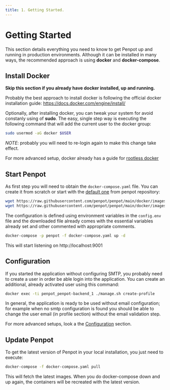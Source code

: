 ```yaml
---
title: 1. Getting Started.
---
```


# Getting Started #

This section details everything you need to know to get Penpot up and
running in production environments. Although it can be installed in
many ways, the recommended approach is using **docker** and
**docker-compose**.


## Install Docker ##

**Skip this section if you already have docker installed, up and running.**


Probably the best approach to install docker is following the official docker
installation guide: https://docs.docker.com/engine/install/

Optionally, after installing docker, you can tweak your system for
avoid constanly using of **sudo**. The easy, single step way is
executing the following command that will add the current user to the
docker group:

```bash
sudo usermod -aG docker $USER
```

*NOTE*: probably you will need to re-login again to make this change take effect.


For more advanced setup, docker already has a guide for [rootless docker][1]

[1]: https://docs.docker.com/engine/security/rootless/



## Start Penpot ##

As first step you will need to obtain the `docker-compose.yaml`
file. You can create it from scratch or start with the [default
one][2] from penpot repository:

[2]: https://raw.githubusercontent.com/penpot/penpot/main/docker/images/docker-compose.yaml

```bash
wget https://raw.githubusercontent.com/penpot/penpot/main/docker/images/docker-compose.yaml
wget https://raw.githubusercontent.com/penpot/penpot/main/docker/images/config.env
```

The configuration is defined using environment variables in the
`config.env` file and the downloaded file already comes with the
essential variables already set and other commented with appropriate
comments.

```bash
docker-compose -p penpot -f docker-compose.yaml up -d
```

This will start listening on http://localhost:9001


## Configuration ##

If you started the application without configuring SMTP, you probably
need to create a user in order be able login into the application. You
can create an additional, already activated user using this command:

```bash
docker exec -ti penpot_penpot-backend_1 ./manage.sh create-profile
```

In general, the application is ready to be used without email
configuration; for example when no smtp configuration is found you
should be able to change the user email (in profile section) without
the email validation step.

For more advanced setups, look a the [Configuration][3] section.

[3]: /technical-guide/configuration/


## Update Penpot ##

To get the latest version of Penpot in your local installation, you just
need to execute:

```bash
docker-compose -f docker-compose.yaml pull
```

This will fetch the latest images. When you do docker-compose down and up
again, the containers will be recreated with the latest version.

